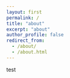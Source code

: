 ```yaml
---
layout: first
permalink: /
title: "about"
excerpt: "about"
author_profile: false
redirect_from: 
  - /about/
  - /about.html
---
```



test